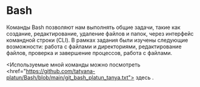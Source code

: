 # Bash
Команды Bash позволяют нам выполнять общие задачи, такие как создание, редактирование, удаление файлов и папок, через интерфейс командной строки (CLI).
В рамках задания были изучены следующие возможности: работа с файлами и директориями, редактирование файлов, проверка и завершение процессов, работа с файлами.

<Используемые мной команды можно посмотреть  <href="https://github.com/tatyana-platun/Bash/blob/main/git_bash_platun_tanya.txt"> здесь </a>.
